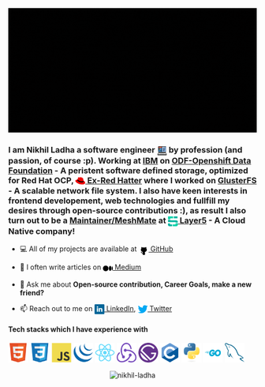 <img src="banner.gif" alt="Hello 👋, you seem to have found a way to my GitHub profile!">
<h3>I am Nikhil Ladha a software engineer <img src="code.png" alt="Coding" width="20" height="20" align="center"> by profession (and passion, of course :p). Working at <a href="https://www.ibm.com/">IBM</a> on <a href="https://www.redhat.com/en/technologies/cloud-computing/openshift-data-foundation">ODF-Openshift Data Foundation</a> - A peristent software defined storage, optimized for Red Hat OCP, <a href="https://www.redhat.com/en"><img src="redhat.svg" alt="Red Hat Logo" width="20" height="20" align="center"> Ex-Red Hatter</a> where I worked on <a href="https://www.gluster.org/">GlusterFS</a> - A scalable network file system. I also have keen interests in frontend developement, web technologies and fullfill my desires through open-source contributions :), as result I also turn out to be a <a href="https://layer5.io/community/members/nikhil-ladha">Maintainer/MeshMate</a> at <a href="https://www.layer5.io"><img src="layer5.svg" alt="Layer5 Logo" width="20" height="20" align="center"> Layer5</a> - A Cloud Native company! </h2> 

- 💻 All of my projects are available at <a href="https://www.github.com/Nikhil-Ladha"><img src="github.svg" alt="GitHub Logo" width="20" height="20" align="center"> GitHub</a>

- 📝 I often write articles on <a href="https://www.medium.com/@nikhilladha1999"><img src="medium.png" alt="Medium Logo" width="20" height="20" align="center"> Medium</a>

- 💬 Ask me about **Open-source contribution, Career Goals, make a new friend?**

- 📫 Reach out to me on <a href="https://www.linkedin.com/in/nikhil-ladha/"><img src="linkedin.svg" alt="LinkedIn Logo" width="20" height="20" align="center"> LinkedIn</a>, <a href="https://twitter.com/NikhilLadha3"><img src="twitter.svg" alt="Twitter Logo" width="20" height="20" align="center"> Twitter</a>

<h4>Tech stacks which I have experience with</h4>
<p align="left">
  <img src="./html5.svg" alt="HTML" width="40" height="40"/>
  <img src="./css.svg" alt="CSS" width="40" height="40"/>
  <img src="./javascript.svg" alt="JavaScript" width="40" height="40"/>
  <img src="./jquery.svg" alt="jQuery" width="40" height="40"/>
  <img src="./react.svg" alt="React" width="40" height="40"/>
  <img src="./redux.svg" alt="Redux" width="40" height="40" />
  <img src="./gatsby.svg" alt="Gatsby" width="40" height="40"/>
  <img src="./c.svg" alt="C" width="40" height="40"/>
  <img src="./python.svg" alt="Python" width="40" height="40"/>
  <img src="./golang.svg" alt="Golang" width="40" height="40" />
  <img src="./mysql.svg" alt="MySQL" width="40" height="40"/>
</p>

<p align="center">
<img src="https://github-readme-stats.vercel.app/api?username=nikhil-ladha&show_icons=true" alt="nikhil-ladha" />
</p>
